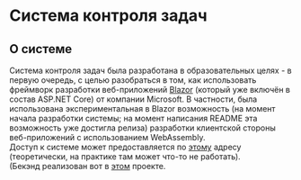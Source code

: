 # Система контроля задач

## О системе

Система контроля задач была разработана в образовательных целях - в первую очередь, с целью разобраться в том, как использовать фреймворк разработки веб-приложений [Blazor](https://dotnet.microsoft.com/apps/aspnet/web-apps/blazor "Ссылка на сайт Blazor") (который уже включён в состав ASP.NET Core) от компании Microsoft. В частности, была использована экспериментальная в Blazor возможность (на момент начала разработки системы; на момент написания README эта возможность уже достигла релиза) разработки клиентской стороны веб-приложений с использованием WebAssembly.  
Доступ к системе может предоставляется по [этому](https://pamugk.github.io/TasksBlazorApp/ "Ссылка на сайт проекта") адресу (теоретически, на практике там может что-то не работать).  
(Бекэнд реализован вот в [этом](https://github.com/pamugk/FlaskToDosRestAPI "Ссылка на репозиторий бэкенда системы") проекте.

